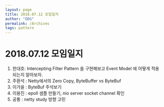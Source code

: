 ```yaml
---
layout: page
title: 2018.07.12 모일일지
author: "ODG"
permalink: /Archives
tags: pattern
---
```


# 2018.07.12 모임일지

1. 한대호: Intercepting Filter Pattern 을 구현해보고 Event Model 에 어떻게 적용되는지 알아보자.
2. 주환석 : Netty에서의 Zero Copy, ByteBuffer vs ByteBuf 
3. 이가을 : ByteBuf 주석보기
4. 이용진 : epoll 샘플 만들기, nio server socket channel 확인 
5. 공통 : netty study 방향 고민